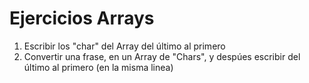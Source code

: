 # Ejercicios Arrays
1. Escribir los "char" del Array del último al primero
2. Convertir una frase, en un Array de "Chars", y despúes escribir del último al primero (en la misma linea)